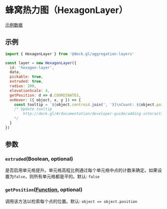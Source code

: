 # 蜂窝热力图（HexagonLayer）
[示例数据](https://raw.githubusercontent.com/uber-common/deck.gl-data/master/website/sf-bike-parking.json)

## 示例

``` js
import { HexagonLayer } from '@deck.gl/aggregation-layers'

const layer = new HexagonLayer({
  id: 'hexagon-layer',
  data,
  pickable: true,
  extruded: true,
  radius: 200,
  elevationScale: 4,
  getPosition: d => d.COORDINATES,
  onHover: ({ object, x, y }) => {
    const tooltip = `${object.centroid.join(', ')}\nCount: ${object.points.length}`;
    /* Update tooltip
        http://deck.gl/#/documentation/developer-guide/adding-interactivity?section=example-display-a-tooltip-for-hovered-object
    */
  }
})
```

## 参数

### `extruded`(Boolean, optional)

是否启用单元格提升。单元格高程比例通过每个单元格中点的计数来确定。如果设置为`false`，则所有单元格都是平的。默认: `false`

### `getPosition`([Function](https://deck.gl/#/documentation/developer-guide/using-layers?section=accessors), optional)

调用该方法以检索每个点的位置。默认: `object => object.position`

<ClientOnly>
  <common-code-view name="deckgl-hexagon-layer" />
</ClientOnly>
